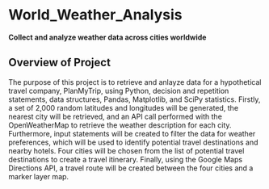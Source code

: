 # World_Weather_Analysis
**Collect and analyze weather data across cities worldwide**

## Overview of Project
The purpose of this project is to retrieve and anlayze data for a hypothetical travel company, PlanMyTrip, using Python, decision and repetition statements, data structures, Pandas, Matplotlib, and SciPy statistics.
Firstly, a set of 2,000 random latitudes and longitudes will be generated, the nearest city will be retrieved, and an API call performed with the OpenWeatherMap to retrieve the weather description for each city. 
Furthermore, input statements will be created to filter the data for weather preferences, which will be used to identify potential travel destinations and nearby hotels. Four cities will be chosen from the list of potential travel destinations to create a travel itinerary. 
Finally, using the Google Maps Directions API, a travel route will be created between the four cities and a marker layer map.
